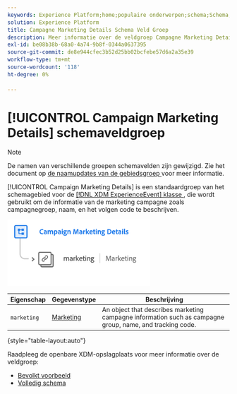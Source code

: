```yaml
---
keywords: Experience Platform;home;populaire onderwerpen;schema;Schema;XDM;ExperienceEvent;fields;schema's;Schema's;Schema-ontwerp;veldgroep;veldgroep;
solution: Experience Platform
title: Campagne Marketing Details Schema Veld Groep
description: Meer informatie over de veldgroep Campagne Marketing Details.
exl-id: be08b38b-68a0-4a74-9b8f-0344a0637395
source-git-commit: de8e944cfec3b52d25bb02bcfebe57d6a2a35e39
workflow-type: tm+mt
source-wordcount: '118'
ht-degree: 0%

---
```


# [!UICONTROL Campaign Marketing Details] schemaveldgroep

>[!NOTE]
>
>De namen van verschillende groepen schemavelden zijn gewijzigd. Zie het document op [ de naamupdates van de gebiedsgroep ](../name-updates.md) voor meer informatie.

[!UICONTROL Campaign Marketing Details] is een standaardgroep van het schemagebied voor de [[!DNL XDM ExperienceEvent]  klasse ](../../classes/experienceevent.md), die wordt gebruikt om de informatie van de marketing campagne zoals campagnegroep, naam, en het volgen code te beschrijven.

![](../../images/field-groups/campaign-marketing-details.png)

| Eigenschap | Gegevenstype | Beschrijving |
| --- | --- | --- |
| `marketing` | [ Marketing ](../../data-types/marketing.md) | An object that describes marketing campagne information such as campagne group, name, and tracking code. |

{style="table-layout:auto"}

Raadpleeg de openbare XDM-opslagplaats voor meer informatie over de veldgroep:

* [ Bevolkt voorbeeld ](https://github.com/adobe/xdm/blob/master/components/fieldgroups/experience-event/experienceevent-marketing.example.1.json)
* [ Volledig schema ](https://github.com/adobe/xdm/blob/master/components/fieldgroups/experience-event/experienceevent-marketing.schema.json)
